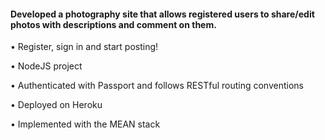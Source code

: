<h4>Developed a photography site that allows registered users to share/edit photos with descriptions and comment on them.</h1>

• Register, sign in and start posting!


• NodeJS project

• Authenticated with Passport and follows RESTful routing conventions

• Deployed on Heroku

• Implemented with the MEAN stack
